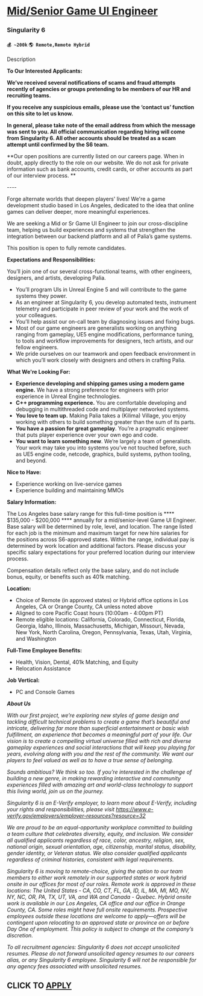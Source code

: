 # [Mid/Senior Game UI Engineer](https://www.remotewlb.com/apply/mid-senior-game-ui-engineer)  
### Singularity 6  
#### `💰 ~200k` `🌎 Remote,Remote Hybrid`  

Description

**To Our Interested Applicants:**

**We’ve received several notifications of scams and fraud attempts recently of agencies or groups pretending to be members of our HR and recruiting teams.**

**If you receive any suspicious emails, please use the ‘contact us’ function on this site to let us know.**

**In general, please take note of the email address from which the message was sent to you. All official communication regarding hiring will come from Singularity 6. All other accounts should be treated as a scam attempt until confirmed by the S6 team.**

**Our open positions are currently listed on our careers page. When in doubt, apply directly to the role on our website. We do not ask for private information such as bank accounts, credit cards, or other accounts as part of our interview process. **

\----

Forge alternate worlds that deepen players' lives! We're a game development studio based in Los Angeles, dedicated to the idea that online games can deliver deeper, more meaningful experiences.

We are seeking a Mid or Sr Game UI Engineer to join our cross-discipline team, helping us build experiences and systems that strengthen the integration between our backend platform and all of Palia’s game systems.

This position is open to fully remote candidates.

**Expectations and Responsibilities:**

You’ll join one of our several cross-functional teams, with other engineers, designers, and artists, developing Palia.

  * You’ll program UIs in Unreal Engine 5 and will contribute to the game systems they power. 
  * As an engineer at Singularity 6, you develop automated tests, instrument telemetry and participate in peer review of your work and the work of your colleagues. 
  * You’ll help assist our on-call team by diagnosing issues and fixing bugs.
  * Most of our game engineers are generalists working on anything ranging from gameplay, UE5 engine modifications, performance tuning, to tools and workflow improvements for designers, tech artists, and our fellow engineers. 
  * We pride ourselves on our teamwork and open feedback environment in which you’ll work closely with designers and others in crafting Palia.

**What We're Looking For:**

  * **Experience developing and shipping games using a modern game engine.** We have a strong preference for engineers with prior experience in Unreal Engine technologies.
  * **C++ programming experience.** You are comfortable developing and debugging in multithreaded code and multiplayer networked systems.
  * **You love to team up.** Making Palia takes a (Kilima) Village, you enjoy working with others to build something greater than the sum of its parts.
  * **You have a passion for great gameplay**. You’re a pragmatic engineer that puts player experience over your own ego and code.
  * **You want to learn something new**. We’re largely a team of generalists. Your work may take you into systems you’ve not touched before, such as UE5 engine code, netcode, graphics, build systems, python tooling, and beyond.

**Nice to Have:**

  * Experience working on live-service games
  * Experience building and maintaining MMOs

**Salary Information:**

The Los Angeles base salary range for this full-time position is **** $135,000 - $200,000 **** annually for a mid/senior-level Game UI Engineer. Base salary will be determined by role, level, and location. The range listed for each job is the minimum and maximum target for new hire salaries for the positions across S6-approved states. Within the range, individual pay is determined by work location and additional factors. Please discuss your specific salary expectations for your preferred location during our interview process.

Compensation details reflect only the base salary, and do not include bonus, equity, or benefits such as 401k matching.

 **Location:**

  * Choice of Remote (in approved states) or Hybrid office options in Los Angeles, CA or Orange County, CA unless noted above
  * Aligned to core Pacific Coast hours (10:00am - 4:00pm PT) 
  * Remote eligible locations: California, Colorado, Connecticut, Florida, Georgia, Idaho, Illinois, Massachusetts, Michigan, Missouri, Nevada, New York, North Carolina, Oregon, Pennsylvania, Texas, Utah, Virginia, and Washington

**Full-Time Employee Benefits:**

  * Health, Vision, Dental, 401k Matching, and Equity 
  * Relocation Assistance

**Job Vertical:**

  * PC and Console Games

_**About Us**_

_With our first project, we’re exploring new styles of game design and tackling difficult technical problems to create a game that’s beautiful and intricate, delivering far more than superficial entertainment or basic wish fulfillment, an experience that becomes a meaningful part of your life. Our vision is to create a compelling virtual universe filled with rich and diverse gameplay experiences and social interactions that will keep you playing for years, evolving along with you and the rest of the community. We want our players to feel valued as well as to have a true sense of belonging._

_Sounds ambitious? We think so too. If you’re interested in the challenge of building a new genre, in making rewarding interactive and community experiences filled with amazing art and world-class technology to support this living world, join us on the journey._

_Singularity 6 is an E-Verify employer, to learn more about E-Verify, including your rights and responsibilities, please visit https://www.e-verify.gov/employers/employer-resources?resource=32_

_We are proud to be an equal-opportunity workplace committed to building a team culture that celebrates diversity, equity, and inclusion. We consider all qualified applicants regardless of race, color, ancestry, religion, sex, national origin, sexual orientation, age, citizenship, marital status, disability, gender identity, or Veteran status. We also consider qualified applicants regardless of criminal histories, consistent with legal requirements._

_Singularity 6 is moving to remote-choice, giving the option to our team members to either work remotely in our supported states or work hybrid onsite in our offices for most of our roles. Remote work is approved in these locations: The United States - CA, CO, CT, FL, GA, ID, IL, MA, MI, MO, NV, NY, NC, OR, PA, TX, UT, VA, and WA and Canada - Quebec. Hybrid onsite work is available in our Los Angeles, CA office and our office in Orange County, CA. Some roles might have full onsite requirements. Prospective employees outside these locations are welcome to apply—offers will be contingent upon relocating to an approved state or province on or before Day One of employment. This policy is subject to change at the company’s discretion._

_To all recruitment agencies: Singularity 6 does not accept unsolicited resumes. Please do not forward unsolicited agency resumes to our careers alias, or any Singularity 6 employee. Singularity 6 will not be responsible for any agency fees associated with unsolicited resumes._

  
## CLICK TO [APPLY](https://www.remotewlb.com/apply/mid-senior-game-ui-engineer)

